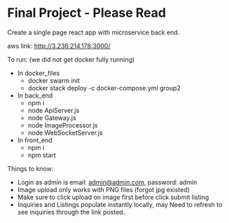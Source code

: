 # Final Project - Please Read

Create a single page react app with microservice back end.

aws link: http://3.236.214.178:3000/

To run: (we did not get docker fully running)
* In docker_files
  * docker swarm init
  * docker stack deploy -c docker-compose.yml group2   
* In back_end
  * npm i
  * node ApiServer.js
  * node Gateway.js
  * node ImageProcessor.js
  * node WebSocketServer.js
* In front_end
  * npm i
  * npm start

Things to know:

* Login as admin is email: admin@admin.com, password: admin
* Image upload only works with PNG files (forgot jpg existed)
* Make sure to click upload on image first before click submit listing
* Inquiries and Listings populate instantly locally, may Need to refresh to see inquiries through the link posted.
